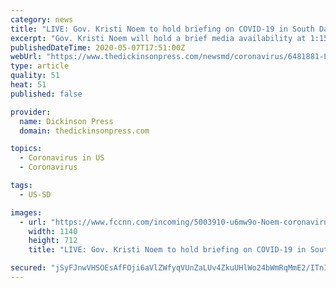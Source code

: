 ```yaml
---
category: news
title: "LIVE: Gov. Kristi Noem to hold briefing on COVID-19 in South Dakota at 1:15 pm"
excerpt: "Gov. Kristi Noem will hold a brief media availability at 1:15 p.m. CDT Thursday, May 7, to discuss developments surrounding the coronavirus in South Dakota."
publishedDateTime: 2020-05-07T17:51:00Z
webUrl: "https://www.thedickinsonpress.com/newsmd/coronavirus/6481881-LIVE-Gov.-Kristi-Noem-to-hold-briefing-on-COVID-19-in-South-Dakota-at-115-pm"
type: article
quality: 51
heat: 51
published: false

provider:
  name: Dickinson Press
  domain: thedickinsonpress.com

topics:
  - Coronavirus in US
  - Coronavirus

tags:
  - US-SD

images:
  - url: "https://www.fccnn.com/incoming/5003910-u6mw9o-Noem-coronavirus-press-conference-3-17.jpg/alternates/BASE_LANDSCAPE/Noem%20coronavirus%20press%20conference%203-17.jpg"
    width: 1140
    height: 712
    title: "LIVE: Gov. Kristi Noem to hold briefing on COVID-19 in South Dakota at 1:15 pm"

secured: "jSyFJnwVHSOEsAfFOji6aVlZWfyqVUnZaLUv4ZkuUHlWo24bWmRqMmE2/ITnIi/Kkswxu5w4jEo016rphHlEdZe/3PTsnSQ4YI2kQkcEkK/1p3hn4ftaGEhtrGxdPp5Pw311pnHkiN5tc++84uM6l+UapeYvHfQliPodv6LoppEYOBA6g2ernPrwaTRYDeJxh2axJlUAR4nLNEkATB/BKFRs4NFB2XJzaIZVlVkdxUkpgo/4i+IoXuKdKRmpROdZFuY9J21l0fwDgTE8LoHFo0E4N4RUzb3MP/huYeRo5tqQR2QEHKfLv+NtOfkaskRI;aTW8T3WWi3hc4thi7ORTrA=="
---
```


